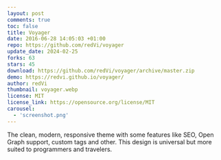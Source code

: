 ```yaml
---
layout: post
comments: true
toc: false
title: Voyager
date: 2016-06-28 14:05:03 +01:00
repo: https://github.com/redVi/voyager
update_date: 2024-02-25
forks: 63
stars: 45
download: https://github.com/redVi/voyager/archive/master.zip
demo: https://redvi.github.io/voyager/
author: redVi
thumbnail: voyager.webp
license: MIT
license_link: https://opensource.org/license/MIT
carousel:
  - 'screenshot.png'
---
```


The clean, modern, responsive theme with some features like SEO, Open Graph support, custom tags and other. This design is universal but more suited to programmers and travelers.
